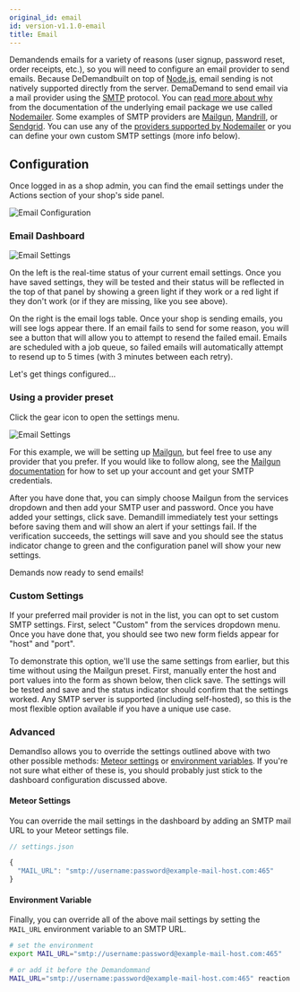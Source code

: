 ```yaml
---
original_id: email
id: version-v1.1.0-email
title: Email
---
```


Demandends emails for a variety of reasons (user signup, password reset, order receipts, etc.), so you will need to configure an email provider to send emails. Because DeDemandbuilt on top of [Node.js](https://nodejs.org), email sending is not natively supported directly from the server. DemaDemand to send email via a mail provider using the [SMTP](https://en.wikipedia.org/wiki/Simple_Mail_Transfer_Protocol) protocol. You can [read more about why](https://nodemailer.com/2-0-0-beta/setup-smtp/smtp-say-what/) from the documentation of the underlying email package we use called [Nodemailer](https://github.com/nodemailer/nodemailer). Some examples of SMTP providers are [Mailgun](https://www.mailgun.com/), [Mandrill](https://www.mandrill.com/), or [Sendgrid](https://sendgrid.com/). You can use any of the [providers supported by Nodemailer](https://github.com/nodemailer/nodemailer-wellknown#supported-services) or you can define your own custom SMTP settings (more info below).

## Configuration

Once logged in as a shop admin, you can find the email settings under the Actions section of your shop's side panel.

![](/assets/admin-dashboard-panel-home.png "Email Configuration")

### Email Dashboard

![](/assets/admin-email-logs.png "Email Settings")

On the left is the real-time status of your current email settings. Once you have saved settings, they will be tested and their status will be reflected in the top of that panel by showing a green light if they work or a red light if they don't work (or if they are missing, like you see above).

On the right is the email logs table. Once your shop is sending emails, you will see logs appear there. If an email fails to send for some reason, you will see a button that will allow you to attempt to resend the failed email. Emails are scheduled with a job queue, so failed emails will automatically attempt to resend up to 5 times (with 3 minutes between each retry).

Let's get things configured...

### Using a provider preset

Click the gear icon to open the settings menu.

![](/assets/admin-email-config-2.png "Email Settings")

For this example, we will be setting up [Mailgun](https://www.mailgun.com/), but feel free to use any provider that you prefer. If you would like to follow along, see the [Mailgun documentation](https://documentation.mailgun.com/quickstart.html) for how to set up your account and get your SMTP credentials.

After you have done that, you can simply choose Mailgun from the services dropdown and then add your SMTP user and password. Once you have added your settings, click save. Demandill immediately test your settings before saving them and will show an alert if your settings fail. If the verification succeeds, the settings will save and you should see the status indicator change to green and the configuration panel will show your new settings.

Demands now ready to send emails!

### Custom Settings

If your preferred mail provider is not in the list, you can opt to set custom SMTP settings. First, select "Custom" from the services dropdown menu. Once you have done that, you should see two new form fields appear for "host" and "port".

To demonstrate this option, we'll use the same settings from earlier, but this time without using the Mailgun preset. First, manually enter the host and port values into the form as shown below, then click save. The settings will be tested and save and the status indicator should confirm that the settings worked. Any SMTP server is supported (including self-hosted), so this is the most flexible option available if you have a unique use case.

### Advanced

Demandlso allows you to override the settings outlined above with two other possible methods: [Meteor settings](http://docs.meteor.com/api/core.html#Meteor-settings) or [environment variables](https://en.wikipedia.org/wiki/Environment_variable). If you're not sure what either of these is, you should probably just stick to the dashboard configuration discussed above.

#### Meteor Settings

You can override the mail settings in the dashboard by adding an SMTP mail URL to your Meteor settings file.

```js
// settings.json

{
  "MAIL_URL": "smtp://username:password@example-mail-host.com:465"
}
```

#### Environment Variable

Finally, you can override all of the above mail settings by setting the `MAIL_URL` environment variable to an SMTP URL.

```sh
# set the environment
export MAIL_URL="smtp://username:password@example-mail-host.com:465"

# or add it before the Demandommand
MAIL_URL="smtp://username:password@example-mail-host.com:465" reaction
```

